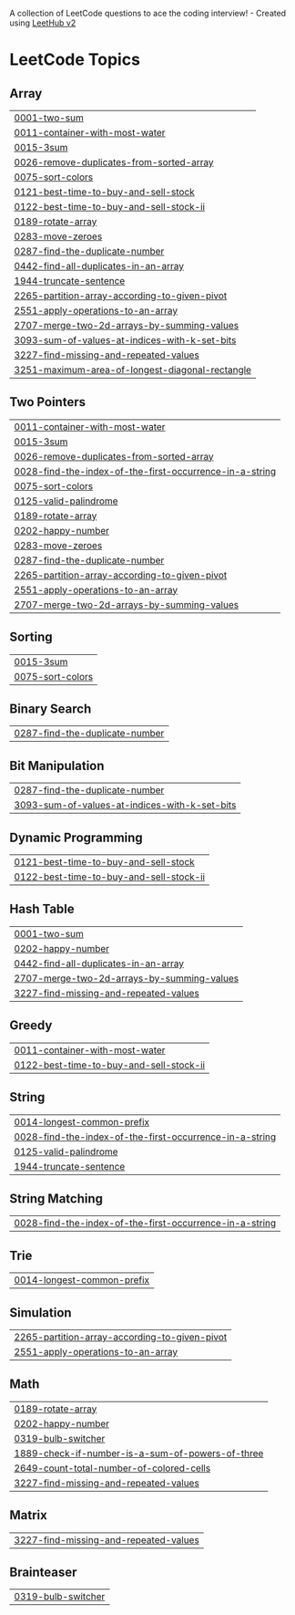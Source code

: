 A collection of LeetCode questions to ace the coding interview! - Created using [LeetHub v2](https://github.com/arunbhardwaj/LeetHub-2.0)
<!---LeetCode Topics Start-->
# LeetCode Topics
## Array
|  |
| ------- |
| [0001-two-sum](https://github.com/Rupeshrana/Arsh-Goel-DSA-Sheet-/tree/master/0001-two-sum) |
| [0011-container-with-most-water](https://github.com/Rupeshrana/Arsh-Goel-DSA-Sheet-/tree/master/0011-container-with-most-water) |
| [0015-3sum](https://github.com/Rupeshrana/Arsh-Goel-DSA-Sheet-/tree/master/0015-3sum) |
| [0026-remove-duplicates-from-sorted-array](https://github.com/Rupeshrana/Arsh-Goel-DSA-Sheet-/tree/master/0026-remove-duplicates-from-sorted-array) |
| [0075-sort-colors](https://github.com/Rupeshrana/Arsh-Goel-DSA-Sheet-/tree/master/0075-sort-colors) |
| [0121-best-time-to-buy-and-sell-stock](https://github.com/Rupeshrana/Arsh-Goel-DSA-Sheet-/tree/master/0121-best-time-to-buy-and-sell-stock) |
| [0122-best-time-to-buy-and-sell-stock-ii](https://github.com/Rupeshrana/Arsh-Goel-DSA-Sheet-/tree/master/0122-best-time-to-buy-and-sell-stock-ii) |
| [0189-rotate-array](https://github.com/Rupeshrana/Arsh-Goel-DSA-Sheet-/tree/master/0189-rotate-array) |
| [0283-move-zeroes](https://github.com/Rupeshrana/Arsh-Goel-DSA-Sheet-/tree/master/0283-move-zeroes) |
| [0287-find-the-duplicate-number](https://github.com/Rupeshrana/Arsh-Goel-DSA-Sheet-/tree/master/0287-find-the-duplicate-number) |
| [0442-find-all-duplicates-in-an-array](https://github.com/Rupeshrana/Arsh-Goel-DSA-Sheet-/tree/master/0442-find-all-duplicates-in-an-array) |
| [1944-truncate-sentence](https://github.com/Rupeshrana/Arsh-Goel-DSA-Sheet-/tree/master/1944-truncate-sentence) |
| [2265-partition-array-according-to-given-pivot](https://github.com/Rupeshrana/Arsh-Goel-DSA-Sheet-/tree/master/2265-partition-array-according-to-given-pivot) |
| [2551-apply-operations-to-an-array](https://github.com/Rupeshrana/Arsh-Goel-DSA-Sheet-/tree/master/2551-apply-operations-to-an-array) |
| [2707-merge-two-2d-arrays-by-summing-values](https://github.com/Rupeshrana/Arsh-Goel-DSA-Sheet-/tree/master/2707-merge-two-2d-arrays-by-summing-values) |
| [3093-sum-of-values-at-indices-with-k-set-bits](https://github.com/Rupeshrana/Arsh-Goel-DSA-Sheet-/tree/master/3093-sum-of-values-at-indices-with-k-set-bits) |
| [3227-find-missing-and-repeated-values](https://github.com/Rupeshrana/Arsh-Goel-DSA-Sheet-/tree/master/3227-find-missing-and-repeated-values) |
| [3251-maximum-area-of-longest-diagonal-rectangle](https://github.com/Rupeshrana/Arsh-Goel-DSA-Sheet-/tree/master/3251-maximum-area-of-longest-diagonal-rectangle) |
## Two Pointers
|  |
| ------- |
| [0011-container-with-most-water](https://github.com/Rupeshrana/Arsh-Goel-DSA-Sheet-/tree/master/0011-container-with-most-water) |
| [0015-3sum](https://github.com/Rupeshrana/Arsh-Goel-DSA-Sheet-/tree/master/0015-3sum) |
| [0026-remove-duplicates-from-sorted-array](https://github.com/Rupeshrana/Arsh-Goel-DSA-Sheet-/tree/master/0026-remove-duplicates-from-sorted-array) |
| [0028-find-the-index-of-the-first-occurrence-in-a-string](https://github.com/Rupeshrana/Arsh-Goel-DSA-Sheet-/tree/master/0028-find-the-index-of-the-first-occurrence-in-a-string) |
| [0075-sort-colors](https://github.com/Rupeshrana/Arsh-Goel-DSA-Sheet-/tree/master/0075-sort-colors) |
| [0125-valid-palindrome](https://github.com/Rupeshrana/Arsh-Goel-DSA-Sheet-/tree/master/0125-valid-palindrome) |
| [0189-rotate-array](https://github.com/Rupeshrana/Arsh-Goel-DSA-Sheet-/tree/master/0189-rotate-array) |
| [0202-happy-number](https://github.com/Rupeshrana/Arsh-Goel-DSA-Sheet-/tree/master/0202-happy-number) |
| [0283-move-zeroes](https://github.com/Rupeshrana/Arsh-Goel-DSA-Sheet-/tree/master/0283-move-zeroes) |
| [0287-find-the-duplicate-number](https://github.com/Rupeshrana/Arsh-Goel-DSA-Sheet-/tree/master/0287-find-the-duplicate-number) |
| [2265-partition-array-according-to-given-pivot](https://github.com/Rupeshrana/Arsh-Goel-DSA-Sheet-/tree/master/2265-partition-array-according-to-given-pivot) |
| [2551-apply-operations-to-an-array](https://github.com/Rupeshrana/Arsh-Goel-DSA-Sheet-/tree/master/2551-apply-operations-to-an-array) |
| [2707-merge-two-2d-arrays-by-summing-values](https://github.com/Rupeshrana/Arsh-Goel-DSA-Sheet-/tree/master/2707-merge-two-2d-arrays-by-summing-values) |
## Sorting
|  |
| ------- |
| [0015-3sum](https://github.com/Rupeshrana/Arsh-Goel-DSA-Sheet-/tree/master/0015-3sum) |
| [0075-sort-colors](https://github.com/Rupeshrana/Arsh-Goel-DSA-Sheet-/tree/master/0075-sort-colors) |
## Binary Search
|  |
| ------- |
| [0287-find-the-duplicate-number](https://github.com/Rupeshrana/Arsh-Goel-DSA-Sheet-/tree/master/0287-find-the-duplicate-number) |
## Bit Manipulation
|  |
| ------- |
| [0287-find-the-duplicate-number](https://github.com/Rupeshrana/Arsh-Goel-DSA-Sheet-/tree/master/0287-find-the-duplicate-number) |
| [3093-sum-of-values-at-indices-with-k-set-bits](https://github.com/Rupeshrana/Arsh-Goel-DSA-Sheet-/tree/master/3093-sum-of-values-at-indices-with-k-set-bits) |
## Dynamic Programming
|  |
| ------- |
| [0121-best-time-to-buy-and-sell-stock](https://github.com/Rupeshrana/Arsh-Goel-DSA-Sheet-/tree/master/0121-best-time-to-buy-and-sell-stock) |
| [0122-best-time-to-buy-and-sell-stock-ii](https://github.com/Rupeshrana/Arsh-Goel-DSA-Sheet-/tree/master/0122-best-time-to-buy-and-sell-stock-ii) |
## Hash Table
|  |
| ------- |
| [0001-two-sum](https://github.com/Rupeshrana/Arsh-Goel-DSA-Sheet-/tree/master/0001-two-sum) |
| [0202-happy-number](https://github.com/Rupeshrana/Arsh-Goel-DSA-Sheet-/tree/master/0202-happy-number) |
| [0442-find-all-duplicates-in-an-array](https://github.com/Rupeshrana/Arsh-Goel-DSA-Sheet-/tree/master/0442-find-all-duplicates-in-an-array) |
| [2707-merge-two-2d-arrays-by-summing-values](https://github.com/Rupeshrana/Arsh-Goel-DSA-Sheet-/tree/master/2707-merge-two-2d-arrays-by-summing-values) |
| [3227-find-missing-and-repeated-values](https://github.com/Rupeshrana/Arsh-Goel-DSA-Sheet-/tree/master/3227-find-missing-and-repeated-values) |
## Greedy
|  |
| ------- |
| [0011-container-with-most-water](https://github.com/Rupeshrana/Arsh-Goel-DSA-Sheet-/tree/master/0011-container-with-most-water) |
| [0122-best-time-to-buy-and-sell-stock-ii](https://github.com/Rupeshrana/Arsh-Goel-DSA-Sheet-/tree/master/0122-best-time-to-buy-and-sell-stock-ii) |
## String
|  |
| ------- |
| [0014-longest-common-prefix](https://github.com/Rupeshrana/Arsh-Goel-DSA-Sheet-/tree/master/0014-longest-common-prefix) |
| [0028-find-the-index-of-the-first-occurrence-in-a-string](https://github.com/Rupeshrana/Arsh-Goel-DSA-Sheet-/tree/master/0028-find-the-index-of-the-first-occurrence-in-a-string) |
| [0125-valid-palindrome](https://github.com/Rupeshrana/Arsh-Goel-DSA-Sheet-/tree/master/0125-valid-palindrome) |
| [1944-truncate-sentence](https://github.com/Rupeshrana/Arsh-Goel-DSA-Sheet-/tree/master/1944-truncate-sentence) |
## String Matching
|  |
| ------- |
| [0028-find-the-index-of-the-first-occurrence-in-a-string](https://github.com/Rupeshrana/Arsh-Goel-DSA-Sheet-/tree/master/0028-find-the-index-of-the-first-occurrence-in-a-string) |
## Trie
|  |
| ------- |
| [0014-longest-common-prefix](https://github.com/Rupeshrana/Arsh-Goel-DSA-Sheet-/tree/master/0014-longest-common-prefix) |
## Simulation
|  |
| ------- |
| [2265-partition-array-according-to-given-pivot](https://github.com/Rupeshrana/Arsh-Goel-DSA-Sheet-/tree/master/2265-partition-array-according-to-given-pivot) |
| [2551-apply-operations-to-an-array](https://github.com/Rupeshrana/Arsh-Goel-DSA-Sheet-/tree/master/2551-apply-operations-to-an-array) |
## Math
|  |
| ------- |
| [0189-rotate-array](https://github.com/Rupeshrana/Arsh-Goel-DSA-Sheet-/tree/master/0189-rotate-array) |
| [0202-happy-number](https://github.com/Rupeshrana/Arsh-Goel-DSA-Sheet-/tree/master/0202-happy-number) |
| [0319-bulb-switcher](https://github.com/Rupeshrana/Arsh-Goel-DSA-Sheet-/tree/master/0319-bulb-switcher) |
| [1889-check-if-number-is-a-sum-of-powers-of-three](https://github.com/Rupeshrana/Arsh-Goel-DSA-Sheet-/tree/master/1889-check-if-number-is-a-sum-of-powers-of-three) |
| [2649-count-total-number-of-colored-cells](https://github.com/Rupeshrana/Arsh-Goel-DSA-Sheet-/tree/master/2649-count-total-number-of-colored-cells) |
| [3227-find-missing-and-repeated-values](https://github.com/Rupeshrana/Arsh-Goel-DSA-Sheet-/tree/master/3227-find-missing-and-repeated-values) |
## Matrix
|  |
| ------- |
| [3227-find-missing-and-repeated-values](https://github.com/Rupeshrana/Arsh-Goel-DSA-Sheet-/tree/master/3227-find-missing-and-repeated-values) |
## Brainteaser
|  |
| ------- |
| [0319-bulb-switcher](https://github.com/Rupeshrana/Arsh-Goel-DSA-Sheet-/tree/master/0319-bulb-switcher) |
<!---LeetCode Topics End-->